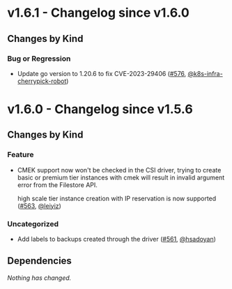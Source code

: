# v1.6.1 - Changelog since v1.6.0

## Changes by Kind

### Bug or Regression

- Update go version to 1.20.6 to fix CVE-2023-29406 ([#576](https://github.com/kubernetes-sigs/gcp-filestore-csi-driver/pull/576), [@k8s-infra-cherrypick-robot](https://github.com/k8s-infra-cherrypick-robot))

# v1.6.0 - Changelog since v1.5.6

## Changes by Kind

### Feature

- CMEK support now won't be checked in the CSI driver, trying to create basic or premium tier instances with cmek will result in invalid argument error from the Filestore API.

  high scale tier instance creation with IP reservation is now supported ([#563](https://github.com/kubernetes-sigs/gcp-filestore-csi-driver/pull/563), [@leiyiz](https://github.com/leiyiz))

### Uncategorized

- Add labels to backups created through the driver ([#561](https://github.com/kubernetes-sigs/gcp-filestore-csi-driver/pull/561), [@hsadoyan](https://github.com/hsadoyan))

## Dependencies

_Nothing has changed._
